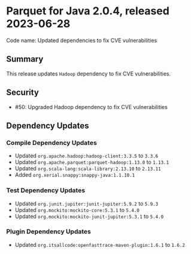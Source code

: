# Parquet for Java 2.0.4, released 2023-06-28

Code name: Updated dependencies to fix CVE vulnerabilities

## Summary

This release updates `Hadoop` dependency to fix CVE vulnerabilities.

## Security

* #50: Upgraded Hadoop dependency to fix CVE vulnerabilities

## Dependency Updates

### Compile Dependency Updates

* Updated `org.apache.hadoop:hadoop-client:3.3.5` to `3.3.6`
* Updated `org.apache.parquet:parquet-hadoop:1.13.0` to `1.13.1`
* Updated `org.scala-lang:scala-library:2.13.10` to `2.13.11`
* Added `org.xerial.snappy:snappy-java:1.1.10.1`

### Test Dependency Updates

* Updated `org.junit.jupiter:junit-jupiter:5.9.2` to `5.9.3`
* Updated `org.mockito:mockito-core:5.3.1` to `5.4.0`
* Updated `org.mockito:mockito-junit-jupiter:5.3.1` to `5.4.0`

### Plugin Dependency Updates

* Updated `org.itsallcode:openfasttrace-maven-plugin:1.6.1` to `1.6.2`
